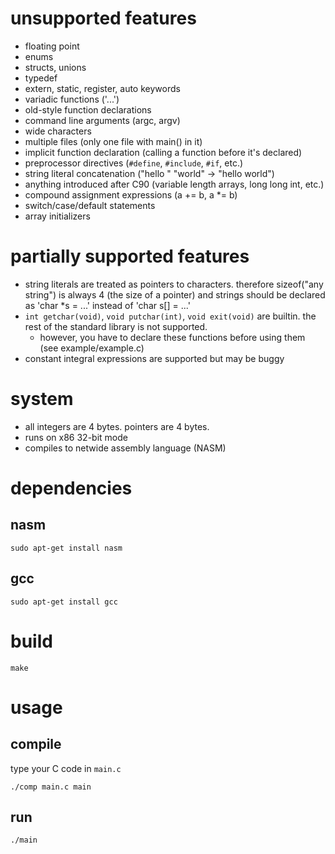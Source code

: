 # unsupported features
- floating point
- enums
- structs, unions
- typedef
- extern, static, register, auto keywords
- variadic functions ('...')
- old-style function declarations
- command line arguments (argc, argv)
- wide characters
- multiple files (only one file with main() in it)
- implicit function declaration (calling a function before it's declared)
- preprocessor directives (`#define`, `#include`, `#if`, etc.)
- string literal concatenation ("hello " "world" -> "hello world")
- anything introduced after C90 (variable length arrays, long long int, etc.)
- compound assignment expressions (a += b, a *= b)
- switch/case/default statements
- array initializers

# partially supported features
- string literals are treated as pointers to characters. therefore sizeof("any string") is always 4 (the size of a pointer) and strings should be declared as 'char *s = ...' instead of 'char s[] = ...'
- `int getchar(void)`, `void putchar(int)`, `void exit(void)` are builtin. the rest of the standard library is not supported. 
  - however, you have to declare these functions before using them (see example/example.c)
- constant integral expressions are supported but may be buggy

# system
- all integers are 4 bytes. pointers are 4 bytes.
- runs on x86 32-bit mode
- compiles to netwide assembly language (NASM)

# dependencies
## nasm
```sudo apt-get install nasm```

## gcc
```sudo apt-get install gcc```

# build
```
make
```

# usage
## compile
type your C code in `main.c`
```
./comp main.c main
```

## run
```
./main
```
